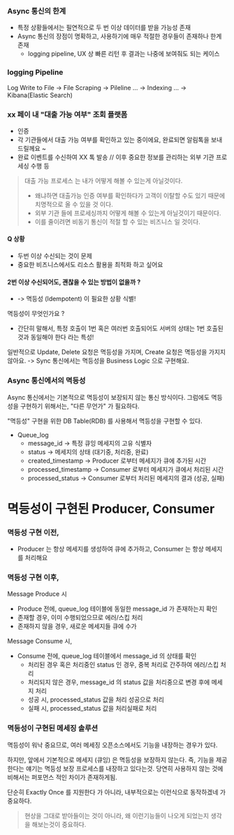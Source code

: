 ### Async 통신의 한계

- 특정 상황들에서는 필연적으로 두 번 이상 데이터를 받을 가능성 존재
- Async 통신의 장점이 명확하고, 사용하기에 매우 적절한 경우들이 존재하나 한계 존재
    - logging pipeline, UX 상 빠른 리턴 후 결과는 나중에 보여줘도 되는 케이스

### logging Pipeline

Log Write to File -> File Scraping -> Pileline ... -> Indexing ... -> Kibana(Elastic Search)

### xx 페이 내 "대출 가능 여부" 조회 플랫폼

- 인증
- 각 기관들에서 대출 가능 여부를 확인하고 있는 중이에요, 완료되면 알림톡을 보내드릴께요 ~
- 완료 이벤트를 수신하여 XX 톡 발송 // 이후 중요한 정보를 관리하는 외부 기관 프로세싱 수행 등

> 대출 가능 프로세스 는 내가 어떻게 해볼 수 있는게 아닐것이다.
> - 왜냐하면 대출가능 인증 여부를 확인하다가 고객이 이탈할 수도 있기 때문에 치명적으로 올 수 있을 것 이다.
> - 외부 기관 들에 프로세싱까지 어떻게 해볼 수 있는게 아닐것이기 때문이다.
> - 이를 줄이려면 비동기 통신이 적절 할 수 있는 비즈니스 일 것이다.

#### Q 상황

- 두번 이상 수신되는 것이 문제
- 중요한 비즈니스에서도 리소스 활용을 최적화 하고 싶어요

#### 2번 이상 수신되어도, 괜찮을 수 있는 방법이 없을까 ?

- -> 멱등성 (Idempotent) 이 필요한 상황 식별!

멱등성이 무엇인가요 ?

- 간단히 말해서, 특정 호출이 1번 혹은 여러번 호출되어도 서버의 상태는 1번 호출된 것과 동일해야 한다 라는 특성!

일반적으로 Update, Delete 요청은 멱등성을 가지며, Create 요청은 멱등성을 가지지 않아요.
-> Sync 통신에서는 멱등성을 Business Logic 으로 구현해요.

### Async 통신에서의 멱등성

Async 통신에서는 기본적으로 멱등성이 보장되지 않는 통신 방식이다.
그럼에도 멱등성을 구현하기 위해서는, "다른 무언가" 가 필요하다.

"멱등성" 구현을 위한 DB Table(RDB) 를 사용해서 멱등성을 구현할 수 있다.

- Queue_log
    - message_id -> 특정 큐잉 메세지의 고유 식별자
    - status -> 메세지의 상태 (대기중, 처리중, 완료)
    - created_timestamp -> Producer 로부터 메세지가 큐에 추가된 시간
    - processed_timestamp -> Consumer 로부터 메세지가 큐에서 처리된 시간
    - processed_status -> Consumer 로부터 처리된 메세지의 결과 (성공, 실패)

# 멱등성이 구현된 Producer, Consumer

### 멱등성 구현 이전,

- Producer 는 항상 메세지를 생성하여 큐에 추가하고, Consumer 는 항상 메세지를 처리해요

### 멱등성 구현 이후,

Message Produce 시

- Produce 전에, queue_log 테이블에 동일한 message_id 가 존재하는지 확인
- 존재할 경우, 이미 수행되었으므로 에러/스킵 처리
- 존재하지 않을 경우, 새로운 메세지들 큐에 수가

Message Consume 시,

- Consume 전에, queue_log 테이블에서 message_id 의 상태를 확인
    - 처리된 경우 혹은 처리중인 status 인 경우, 중복 처리로 간주하여 에러/스킵 처리
    - 처리되지 않은 경우, message_id 의 status 값을 처리중으로 변경 후에 메세지 처리
    - 성공 시, processed_status 값을 처리 성공으로 처리
    - 실패 시, processed_status 값을 처리실패로 처리

### 멱등성이 구현된 메세징 솔루션

멱등성이 워낙 중요므로, 여러 메세징 오픈소스에서도 기능을 내장하는 경우가 있다.

하지만, 앞에서 기본적으로 메세지 (큐잉) 은 멱등성을 보장하지 않는다.
즉, 기능을 제공한다는 얘기는 멱등성 보장 프로세스를 내장하고 있다는것.
당연히 사용하지 않는 것에 비해서는 퍼포먼스 적인 차이가 존재하게됨.

단순히 Exactly Once 를 지원한다 가 아니라, 내부적으로는 이런식으로 동작하겠네 가 중요하다.

> 현상을 그대로 받아들이는 것이 아니라, 왜 이런기능들이 나오게 되었는지 생각을 해보는것이 중요하다.